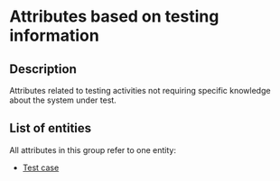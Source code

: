 # Attributes based on testing information

## Description

Attributes related to testing activities not requiring specific knowledge about the system under test.

## List of entities

All attributes in this group refer to one entity:

* [Test case](test-case/README.md)

